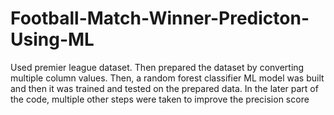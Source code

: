 # Football-Match-Winner-Predicton-Using-ML
Used premier league dataset. Then prepared the dataset by converting multiple column values. Then, a random forest classifier ML model was built and then it was trained and tested on the prepared data. In the later part of the code, multiple other steps were taken to improve the precision score
